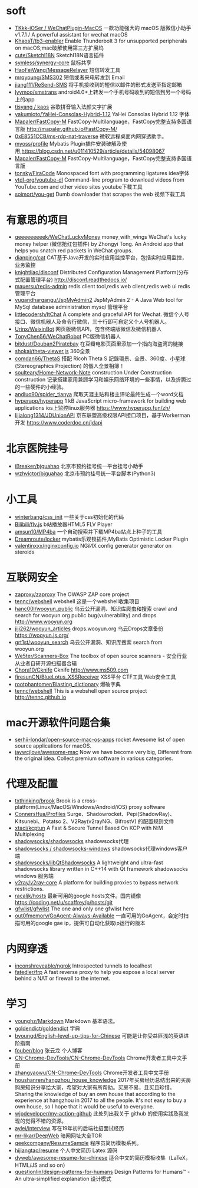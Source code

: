 # soft
- [TKkk-iOSer / WeChatPlugin-MacOS](https://github.com/TKkk-iOSer/WeChatPlugin-MacOS) 一款功能强大的 macOS 版微信小助手 v1.7.1 / A powerful assistant for wechat macOS
- [KhaosT/tb3-enabler](https://github.com/KhaosT/tb3-enabler) Enable Thunderbolt 3 for unsupported peripherals on macOS;mac破解使用第三方扩展坞
- [cute/SketchI18N](https://github.com/cute/SketchI18N) SketchI18N语言插件
- [symless/synergy-core](https://github.com/symless/synergy-core) 鼠标共享
- [HaoFeiWang/MessageRelayer](https://github.com/HaoFeiWang/MessageRelayer) 短信转发工具
- [mrqyoung/SMS302](https://github.com/mrqyoung/SMS302) 短信或者来电转发到 Email
- [jiang111/ReSend-SMS](https://github.com/jiang111/ReSend-SMS) 将手机接收到的短信以邮件的形式发送至指定邮箱
- [lyymoo/smstrans](https://github.com/lyymoo/smstrans) android4.0+上转发一个手机号码收到的短信到另一个号码上的app
- [tisyang / kaos](https://github.com/tisyang/kaos) 谷歌拼音输入法颜文字扩展
- [yakumioto/YaHei-Consolas-Hybrid-1.12](https://github.com/yakumioto/YaHei-Consolas-Hybrid-1.12) YaHei Consolas Hybrid 1.12 字体
- [Mapaler/FastCopy-M](https://github.com/Mapaler/FastCopy-M) FastCopy-Multilanguage，FastCopy完整支持多国语言版 http://mapaler.github.io/FastCopy-M/
- [0xE8551CCB/ms-rdp-nat-traverse](https://github.com/0xE8551CCB/ms-rdp-nat-traverse) 微软远程桌面内网穿透助手。 
- [myoss/profile](https://github.com/myoss/profile) Mybatis Plugin插件安装破解及使用,https://blog.csdn.net/u011410529/article/details/54098067
- [Mapaler/FastCopy-M](https://github.com/Mapaler/FastCopy-M) FastCopy-Multilanguage，FastCopy完整支持多国语言版
- [tonsky/FiraCode](https://github.com/tonsky/FiraCode) Monospaced font with programming ligatures idea字体
- [ytdl-org/youtube-dl](https://github.com/ytdl-org/youtube-dl) Command-line program to download videos from YouTube.com and other video sites youtube下载工具
- [soimort/you-get](https://github.com/soimort/you-get) Dumb downloader that scrapes the web 视频下载工具


# 有意思的项目
- [geeeeeeeeek/WeChatLuckyMoney](https://github.com/geeeeeeeeek/WeChatLuckyMoney) money_with_wings WeChat's lucky money helper (微信抢红包插件) by Zhongyi Tong. An Android app that helps you snatch red packets in WeChat groups.
- [dianping/cat](https://github.com/dianping/cat) CAT基于Java开发的实时应用监控平台，包括实时应用监控，业务监控
- [knightliao/disconf](https://github.com/knightliao/disconf) Distributed Configuration Management Platform(分布式配置管理平台) http://disconf.readthedocs.io/
- [mauersu/redis-admin](https://github.com/mauersu/redis-admin) redis client tool,redis web client,redis web ui redis 管理平台
- [yugandhargangu/JspMyAdmin2](https://github.com/yugandhargangu/JspMyAdmin2) JspMyAdmin 2 - A Java Web tool for MySql database administration mysql 管理平台
- [littlecodersh/ItChat](https://github.com/littlecodersh/ItChat) A complete and graceful API for Wechat. 微信个人号接口、微信机器人及命令行微信，三十行即可自定义个人号机器人。
- [Urinx/WeixinBot](https://github.com/Urinx/WeixinBot) 网页版微信API，包含终端版微信及微信机器人
- [TonyChen56/WeChatRobot](https://github.com/TonyChen56/WeChatRobot) PC版微信机器人
- [bitdust/Douban2Piratebay](https://github.com/bitdust/Douban2Piratebay) 在豆瓣电影页面里添加一个指向海盗湾的链接
- [shokai/theta-viewer.js](https://github.com/shokai/theta-viewer.js) 360全景
- [comdan66/ThetaS](https://github.com/comdan66/ThetaS) 搭配 Ricoh Theta S 記錄環景、全景、360度、小星球(Stereographics Projection) 的個人全景相簿！
- [soulteary/Home-Network-Note](https://github.com/soulteary/Home-Network-Note) construction Under Construction construction 记录搭建家用兼顾学习和娱乐网络环境的一些事情，以及折腾过的一些硬件的小经验。
- [andluo90/spider_tianya](https://github.com/andluo90/spider_tianya) 爬取天涯主贴和楼主评论最终生成一个word文档
- [hyperapp/hyperapp](https://github.com/hyperapp/hyperapp) 1 kB JavaScript micro-framework for building web applications ios上监控linux服务器 https://www.hyperapp.fun/zh/
- [lijialong1314/JDUnionAPI](https://github.com/lijialong1314/JDUnionAPI) 京东联盟高级权限API接口项目，基于Workerman开发 https://www.coderdoc.cn/jdapi

# 北京医院挂号
- [iBreaker/bjguahao](https://github.com/iBreaker/bjguahao) 北京市预约挂号统一平台挂号小助手
- [wzhvictor/bjguahao](https://github.com/wzhvictor/bjguahao) 北京市预约挂号统一平台脚本(Python3)




# 小工具
- [winterbang/css_init](https://github.com/winterbang/css_init) 一些关于css初始化的代码
- [Bilibili/flv.js](https://github.com/Bilibili/flv.js) b站播放器HTML5 FLV Player
- [amsun10/MP4ba](https://github.com/amsun10/MP4ba) 一个自动搜索并下载MP4ba站点上种子的工具
- [Dreamroute/locker](https://github.com/Dreamroute/locker) mybatis乐观锁插件,MyBatis Optimistic Locker Plugin
- [valentinxxx/nginxconfig.io](https://github.com/valentinxxx/nginxconfig.io)  NGiИX config generator generator on steroids


# 互联网安全
- [zaproxy/zaproxy](https://github.com/zaproxy/zaproxy) The OWASP ZAP core project
- [tennc/webshell](https://github.com/tennc/webshell) webshell 这是一个webshell收集项目
- [hanc00l/wooyun_public](https://github.com/hanc00l/wooyun_public) 乌云公开漏洞、知识库爬虫和搜索 crawl and search for wooyun.org public bug(vulnerability) and drops http://www.wooyun.org
- [jiji262/wooyun_articles](https://github.com/jiji262/wooyun_articles) drops.wooyun.org 乌云Drops文章备份 https://wooyun.js.org/
- [grt1st/wooyun_search](https://github.com/grt1st/wooyun_search) 乌云公开漏洞、知识库搜索 search from wooyun.org
- [We5ter/Scanners-Box](https://github.com/We5ter/Scanners-Box) The toolbox of open source scanners - 安全行业从业者自研开源扫描器合辑
- [Chora10/Cknife](https://github.com/Chora10/Cknife) Cknife http://www.ms509.com
- [firesunCN/BlueLotus_XSSReceiver](https://github.com/firesunCN/BlueLotus_XSSReceiver) XSS平台 CTF工具 Web安全工具
- [rootphantomer/Blasting_dictionary](https://github.com/rootphantomer/Blasting_dictionary) 爆破字典
- [tennc/webshell](https://github.com/tennc/webshell) This is a webshell open source project http://tennc.github.io

# mac开源软件问题合集
- [serhii-londar/open-source-mac-os-apps](https://github.com/serhii-londar/open-source-mac-os-apps) rocket Awesome list of open source applications for macOS.
- [jaywcjlove/awesome-mac](https://github.com/jaywcjlove/awesome-mac)  Now we have become very big, Different from the original idea. Collect premium software in various categories.

# 代理及配置
- [txthinking/brook](https://github.com/txthinking/brook) Brook is a cross-platform(Linux/MacOS/Windows/Android/iOS) proxy software
- [ConnersHua/Profiles](https://github.com/ConnersHua/Profiles) Surge、Shadowrocket、Pepi(ShadowRay)、Kitsunebi、Potatso 2、V2Ray(v2rayNG、BifrostV) 的配置规则文件
- [xtaci/kcptun](https://github.com/xtaci/kcptun) A Fast & Secure Tunnel Based On KCP with N:M Multiplexing
- [shadowsocks/shadowsocks](https://github.com/shadowsocks/shadowsocks) shadowsocks代理
- [shadowsocks / shadowsocks-windows](https://github.com/shadowsocks/shadowsocks-windows) shadowsocks代理windows客户端
- [shadowsocks/libQtShadowsocks](https://github.com/shadowsocks/libQtShadowsocks) A lightweight and ultra-fast shadowsocks library written in C++14 with Qt framework shadowsocks windows 服务端
- [v2ray/v2ray-core](https://github.com/v2ray/v2ray-core) A platform for building proxies to bypass network restrictions. 
- [racaljk/hosts](https://github.com/racaljk/hosts) 最新可用的google hosts文件。国内镜像 https://coding.net/u/scaffrey/p/hosts/git
- [gfwlist/gfwlist](https://github.com/gfwlist/gfwlist) The one and only one gfwlist here
- [out0fmemory/GoAgent-Always-Available](https://github.com/out0fmemory/GoAgent-Always-Available) 一直可用的GoAgent，会定时扫描可用的google gae ip，提供可自动化获取ip运行的版本


# 内网穿透
- [inconshreveable/ngrok](https://github.com/inconshreveable/ngrok) Introspected tunnels to localhost
- [fatedier/frp](https://github.com/fatedier/frp) A fast reverse proxy to help you expose a local server behind a NAT or firewall to the internet.




# 学习
- [younghz/Markdown](https://github.com/younghz/Markdown) Markdown 基本语法。
- [goldendict/goldendict](https://github.com/goldendict/goldendict) 字典
- [byoungd/English-level-up-tips-for-Chinese](https://github.com/byoungd/English-level-up-tips-for-Chinese) 可能是让你受益匪浅的英语进阶指南
- [fouber/blog](https://github.com/fouber/blog) 张云龙 个人博客
- [CN-Chrome-DevTools/CN-Chrome-DevTools](https://github.com/CN-Chrome-DevTools/CN-Chrome-DevTools) Chrome开发者工具中文手册
- [zhangyaowu/CN-Chrome-DevTools](https://github.com/zhangyaowu/CN-Chrome-DevTools) Chrome开发者工具中文手册
- [houshanren/hangzhou_house_knowledge](https://github.com/houshanren/hangzhou_house_knowledge) 2017年买房经历总结出来的买房购房知识分享给大家，希望对大家有所帮助。买房不易，且买且珍惜。Sharing the knowledge of buy an own house that according to the experience at hangzhou in 2017 to all the people. It's not easy to buy a own house, so I hope that it would be useful to everyone.
- [wjpdeveloper/my-action-github](https://github.com/wjpdeveloper/my-action-github) 此处列出我关于 github 的使用实践及我发现的觉得不错的资源。
- [aylei/interview](https://github.com/aylei/interview) 写在19年初的后端社招面试经历
- [mr-likar/DeepWeb](https://github.com/mr-likar/DeepWeb) 暗网网址大全TOR
- [geekcompany/ResumeSample](https://github.com/geekcompany/ResumeSample) 程序员简历模板系列。
- [hijiangtao/resume](https://github.com/hijiangtao/resume) 个人中文简历 Latex 源码
- [dyweb/awesome-resume-for-chinese](https://github.com/dyweb/awesome-resume-for-chinese) 适合中文的简历模板收集（LaTeX，HTML/JS and so on）
- [questionlin/design-patterns-for-humans](https://github.com/questionlin/design-patterns-for-humans) Design Patterns for Humans™ - An ultra-simplified explanation 设计模式



